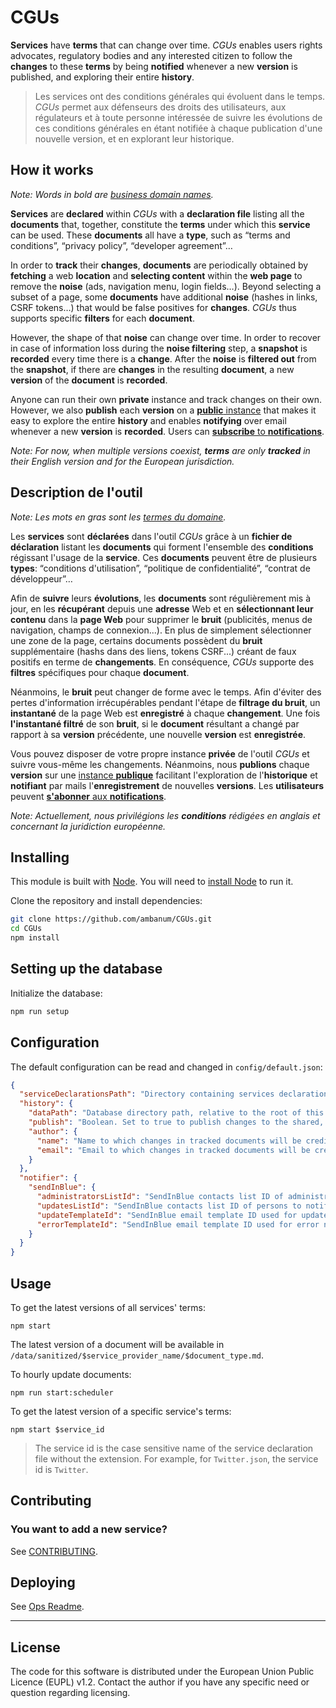 # CGUs

**Services** have **terms** that can change over time. _CGUs_ enables users rights advocates, regulatory bodies and any interested citizen to follow the **changes** to these **terms** by being **notified** whenever a new **version** is published, and exploring their entire **history**.

> Les services ont des conditions générales qui évoluent dans le temps. _CGUs_ permet aux défenseurs des droits des utilisateurs, aux régulateurs et à toute personne intéressée de suivre les évolutions de ces conditions générales en étant notifiée à chaque publication d'une nouvelle version, et en explorant leur historique.


## How it works

_Note: Words in bold are [business domain names](https://en.wikipedia.org/wiki/Domain-driven_design)._

**Services** are **declared** within _CGUs_ with a **declaration file** listing all the **documents** that, together, constitute the **terms** under which this **service** can be used. These **documents** all have a **type**, such as “terms and conditions”, “privacy policy”, “developer agreement”…

In order to **track** their **changes**, **documents** are periodically obtained by **fetching** a web **location** and **selecting content** within the **web page** to remove the **noise** (ads, navigation menu, login fields…). Beyond selecting a subset of a page, some **documents** have additional **noise** (hashes in links, CSRF tokens…) that would be false positives for **changes**. _CGUs_ thus supports specific **filters** for each **document**.

However, the shape of that **noise** can change over time. In order to recover in case of information loss during the **noise filtering** step, a **snapshot** is **recorded** every time there is a **change**. After the **noise** is **filtered out** from the **snapshot**, if there are **changes** in the resulting **document**, a new **version** of the **document** is **recorded**.

Anyone can run their own **private** instance and track changes on their own. However, we also **publish** each **version** on a [**public** instance](https://github.com/ambanum/CGUs-data) that makes it easy to explore the entire **history** and enables **notifying** over email whenever a new **version** is **recorded**.
Users can [**subscribe** to **notifications**](https://github.com/ambanum/CGUs-data#be-notified).

_Note: For now, when multiple versions coexist, **terms** are only **tracked** in their English version and for the European jurisdiction._

## Description de l'outil

_Note: Les mots en gras sont les [termes du domaine](https://en.wikipedia.org/wiki/Domain-driven_design)._

Les **services** sont **déclarées** dans l'outil _CGUs_ grâce à un **fichier de déclaration** listant les **documents** qui forment l'ensemble des **conditions** régissant l'usage de la **service**. Ces **documents** peuvent être de plusieurs **types**: “conditions d'utilisation”, “politique de confidentialité”, “contrat de développeur”…

Afin de **suivre** leurs **évolutions**, les **documents** sont régulièrement mis à jour, en les **récupérant** depuis une **adresse** Web et en **sélectionnant leur contenu** dans la **page Web** pour supprimer le **bruit** (publicités, menus de navigation, champs de connexion...). En plus de simplement sélectionner une zone de la page, certains documents possèdent du **bruit** supplémentaire (hashs dans des liens, tokens CSRF...) créant de faux positifs en terme de **changements**. En conséquence, _CGUs_ supporte des **filtres** spécifiques pour chaque **document**.

Néanmoins, le **bruit** peut changer de forme avec le temps. Afin d'éviter des pertes d'information irrécupérables pendant l'étape de **filtrage du bruit**, un **instantané** de la page Web est **enregistré** à chaque **changement**. Une fois **l'instantané filtré** de son **bruit**, si le **document** résultant a changé par rapport à sa **version** précédente, une nouvelle **version** est **enregistrée**.

Vous pouvez disposer de votre propre instance **privée** de l'outil _CGUs_ et suivre vous-même les changements. Néanmoins, nous **publions** chaque **version** sur une [instance **publique**](https://github.com/ambanum/CGUs-data) facilitant l'exploration de l'**historique** et **notifiant** par mails l'**enregistrement** de nouvelles **versions**. Les **utilisateurs** peuvent [**s'abonner** aux **notifications**](https://github.com/ambanum/CGUs-data#be-notified).


_Note: Actuellement, nous privilégions les **conditions** rédigées en anglais et concernant la juridiction européenne._

## Installing

This module is built with [Node](https://nodejs.org/en/). You will need to [install Node](https://nodejs.org/en/download/) to run it.

Clone the repository and install dependencies:

```sh
git clone https://github.com/ambanum/CGUs.git
cd CGUs
npm install
```

## Setting up the database

Initialize the database:
```sh
npm run setup
```

## Configuration

The default configuration can be read and changed in `config/default.json`:

```json
{
  "serviceDeclarationsPath": "Directory containing services declarations and associated filters.",
  "history": {
    "dataPath": "Database directory path, relative to the root of this project",
    "publish": "Boolean. Set to true to publish changes to the shared, global database. Should be true only in production.",
    "author": {
      "name": "Name to which changes in tracked documents will be credited",
      "email": "Email to which changes in tracked documents will be credited"
    }
  },
  "notifier": {
    "sendInBlue": {
      "administratorsListId": "SendInBlue contacts list ID of administrators",
      "updatesListId": "SendInBlue contacts list ID of persons to notify on document updates",
      "updateTemplateId": "SendInBlue email template ID used for updates notifications",
      "errorTemplateId": "SendInBlue email template ID used for error notifications",
    }
  }
}
```

## Usage

To get the latest versions of all services' terms:

```
npm start
```

The latest version of a document will be available in `/data/sanitized/$service_provider_name/$document_type.md`.

To hourly update documents:

```
npm run start:scheduler
```

To get the latest version of a specific service's terms:

```
npm start $service_id
```

> The service id is the case sensitive name of the service declaration file without the extension. For example, for `Twitter.json`, the service id is `Twitter`.

## Contributing

### You want to add a new service?

See [CONTRIBUTING](CONTRIBUTING.md).

## Deploying

See [Ops Readme](ops/README.md).

- - -

## License

The code for this software is distributed under the European Union Public Licence (EUPL) v1.2.
Contact the author if you have any specific need or question regarding licensing.
